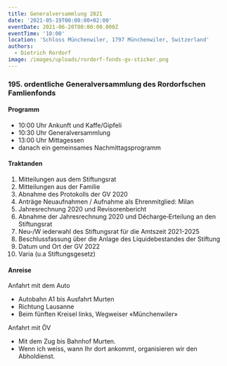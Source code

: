 ```yaml
---
title: Generalversammlung 2021
date: '2021-05-19T00:00:00+02:00'
eventDate: 2021-06-20T00:00:00.000Z
eventTime: '10:00'
location: 'Schloss Münchenwiler, 1797 Münchenwiler, Switzerland'
authors:
  - Dietrich Rordorf
image: /images/uploads/rordorf-fonds-gv-sticker.png
---
```

### 195. ordentliche Generalversammlung des Rordorfschen Famlienfonds

#### Programm 

 - 10:00 Uhr Ankunft und Kaffe/Gipfeli
 - 10:30 Uhr Generalversammlung
 - 13:00 Uhr Mittagessen
 - danach ein gemeinsames Nachmittagsprogramm

#### Traktanden

1. Mitteilungen aus dem Stiftungsrat
2. Mitteilungen aus der Familie
3. Abnahme des Protokolls der GV 2020
4. Anträge Neuaufnahmen / Aufnahme als Ehrenmitglied: Milan
5. Jahresrechnung 2020 und Revisorenbericht
6. Abnahme der Jahresrechnung 2020 und Décharge‐Erteilung an den Stiftungsrat
7. Neu‐/W iederwahl des Stiftungsrat für die Amtszeit 2021-2025
8. Beschlussfassung über die Anlage des Liquidebestandes der Stiftung
9. Datum und Ort der GV 2022
10. Varia (u.a Stiftungsgesetz)

#### Anreise

Anfahrt mit dem Auto

 - Autobahn A1 bis Ausfahrt Murten
 - Richtung Lausanne
 - Beim fünften Kreisel links, Wegweiser «Münchenwiler»

Anfahrt mit ÖV

 - Mit dem Zug bis Bahnhof Murten.
 - Wenn ich weiss, wann Ihr dort ankommt, organisieren wir den Abholdienst.
